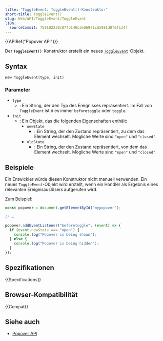 ```yaml
---
title: "ToggleEvent: ToggleEvent()-Konstruktor"
short-title: ToggleEvent()
slug: Web/API/ToggleEvent/ToggleEvent
l10n:
  sourceCommit: 759102220c07fb140b3e06971cd5981d8f0f134f
---
```


{{APIRef("Popover API")}}

Der **`ToggleEvent()`**-Konstruktor erstellt ein neues [`ToggleEvent`](/de/docs/Web/API/ToggleEvent)-Objekt.

## Syntax

```js-nolint
new ToggleEvent(type, init)
```

### Parameter

- `type`
  - : Ein String, der den Typ des Ereignisses repräsentiert. Im Fall von `ToggleEvent` ist dies immer `beforetoggle` oder `toggle`.
- `init`
  - : Ein Objekt, das die folgenden Eigenschaften enthält:
    - `newState`
      - : Ein String, der den Zustand repräsentiert, zu dem das Element wechselt. Mögliche Werte sind `"open"` und `"closed"`.
    - `oldState`
      - : Ein String, der den Zustand repräsentiert, von dem das Element wechselt. Mögliche Werte sind `"open"` und `"closed"`.

## Beispiele

Ein Entwickler würde diesen Konstruktor nicht manuell verwenden. Ein neues `ToggleEvent`-Objekt wird erstellt, wenn ein Handler als Ergebnis eines relevanten Ereignisauslösers aufgerufen wird.

Zum Beispiel:

```js
const popover = document.getElementById("mypopover");

// …

popover.addEventListener("beforetoggle", (event) => {
  if (event.newState === "open") {
    console.log("Popover is being shown");
  } else {
    console.log("Popover is being hidden");
  }
});
```

## Spezifikationen

{{Specifications}}

## Browser-Kompatibilität

{{Compat}}

## Siehe auch

- [Popover API](/de/docs/Web/API/Popover_API)
